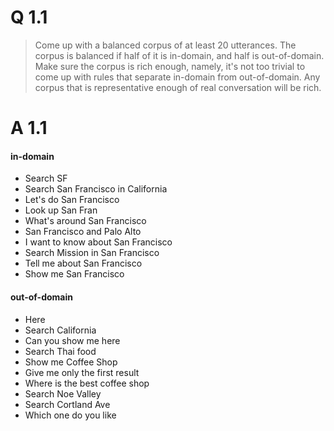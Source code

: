 # Q 1.1

>Come up with a balanced corpus of at least 20 utterances.
>The corpus is balanced if half of it is in-domain, and half is out-of-domain. Make sure the corpus is rich enough, namely, it's not too trivial to come up with rules that separate in-domain from out-of-domain. Any corpus that is representative enough of real conversation will be rich.

# A 1.1

#### in-domain
- Search SF
- Search San Francisco in California 
- Let's do San Francisco
- Look up San Fran
- What's around San Francisco
- San Francisco and Palo Alto
- I want to know about San Francisco
- Search Mission in San Francisco
- Tell me about San Francisco
- Show me San Francisco


#### out-of-domain
- Here
- Search California
- Can you show me here
- Search Thai food
- Show me Coffee Shop
- Give me only the first result
- Where is the best coffee shop
- Search Noe Valley
- Search Cortland Ave
- Which one do you like
